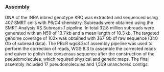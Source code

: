 ### Assembly

DNA of the INRA inbred genotype XRQ was extracted and sequenced using 407 SMRT cells with P6/C4 chemistry. 
Subreads were obtained using the SMRT Analysis RS.Subreads.1 pipeline. In total 32.8 million subreads were 
generated with an N50 of 13.7 kb and a mean length of 10.3 kb. The targeted genome coverage of 102x was 
obtained with 367 Gb of raw sequence (340 Gb of subread data). The PBcR wgs8.3rc1 assembly pipeline was used 
to perform the correction of reads, WGS 8.3 to assemble the corrected reads and quiver to polish the consensus 
sequence after the construction of the pseudomolecules, which required physical and genetic maps. 
The final assembly included 17 pseudomolecules and 1,509 unanchored contigs. 
